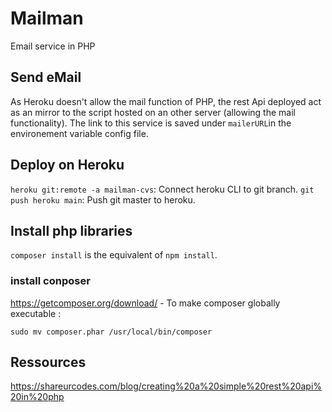 # Mailman
Email service in PHP

## Send eMail
As Heroku doesn't allow the mail function of PHP, the rest Api deployed act as an mirror to the script hosted on an other server (allowing the mail functionality). The link to this service is saved under `mailerURL`in the environement variable config file. 


## Deploy on Heroku
`heroku git:remote -a mailman-cvs`: Connect heroku CLI to git branch. 
`git push heroku main`: Push git master to heroku.

## Install php libraries
`composer install` is the equivalent of `npm install`.

### install conposer
https://getcomposer.org/download/ - To make composer globally executable : 
```
sudo mv composer.phar /usr/local/bin/composer
```

## Ressources
https://shareurcodes.com/blog/creating%20a%20simple%20rest%20api%20in%20php